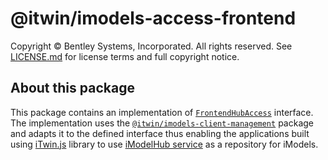 # @itwin/imodels-access-frontend

Copyright © Bentley Systems, Incorporated. All rights reserved. See [LICENSE.md](./LICENSE.md) for license terms and full copyright notice.

## About this package

This package contains an implementation of [`FrontendHubAccess`](https://github.com/iTwin/itwinjs-core/blob/master/core/frontend/src/FrontendHubAccess.ts) interface. The implementation uses the [`@itwin/imodels-client-management`](../../clients/imodels-client-management/README.md) package and adapts it to the defined interface thus enabling the applications built using [iTwin.js](http://www.itwinjs.org) library to use [iModelHub service](https://developer.bentley.com/apis/imodels/#imodelhubservice) as a repository for iModels.